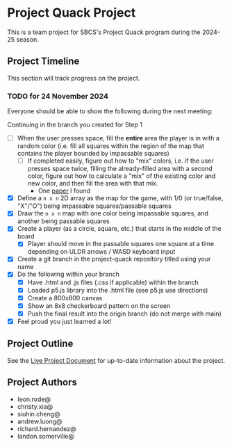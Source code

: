 # Project Quack Project

This is a team project for SBCS's Project Quack program during the 2024-25 season.

## Project Timeline

This section will track progress on the project.

### TODO for 24 November 2024

Everyone should be able to show the following during the next meeting:

Continuing in the branch you created for Step 1
- [ ] When the user presses space, fill the **entire** area the player is in with a random color (i.e. fill all squares within the region of the map that contains the player bounded by impassable squares)
    - [ ] If completed easily, figure out how to "mix" colors, i.e. if the user presses space twice, filling the already-filled area with a second color, figure out how to calculate a "mix" of the existing color and new color, and then fill the area with that mix.
        - One [paper](http://nishitalab.org/user/UEI/publication/Sugita_IWAIT2015.pdf) I found
- [x] Define a `n x n` 2D array as the map for the game, with 1/0 (or true/false, "X"/"O") being impassable squares/passable squares
- [x] Draw the `n x n` map with one color being impassable squares, and another being passable squares
- [x] Create a player (as a circle, square, etc.) that starts in the middle of the board
    - [x] Player should move in the passable squares one square at a time depending on ULDR arrows / WASD keyboard input
- [x] Create a git branch in the project-quack repository titled using your name
- [x] Do the following within your branch
    - [x] Have .html and .js files (.css if applicable) within the branch
    - [x] Loaded p5.js library into the .html file (see p5.js use directions)
    - [x] Create a 800x800 canvas
    - [x] Show an 8x8 checkerboard pattern on the screen
    - [x] Push the final result into the origin branch (do not merge with main)
- [x] Feel proud you just learned a lot!

## Project Outline
See the [Live Project Document](https://docs.google.com/document/d/1ykgmnqtjOGUko2Lno_3CYX1Bt_3pcQb7uGfiHLTNRKA/edit?tab=t.0#heading=h.s7deod436joc) for up-to-date information about the project.

## Project Authors

- leon.rode@
- christy.xia@
- siuhin.cheng@
- andrew.luong@
- richard.hernandez@
- landon.somerville@


